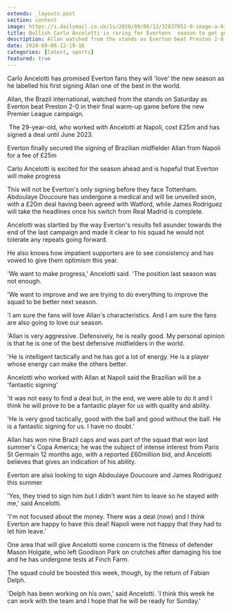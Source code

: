```yaml
---
extends: _layouts.post
section: content
image: https://i.dailymail.co.uk/1s/2020/09/06/12/32837852-0-image-a-61_1599390140134.jpg 
title: Bullish Carlo Ancelotti is raring for Evertons  season to get going after landing £25m man Allan 
description: Allan watched from the stands as Everton beat Preston 2-0 in their final warm-up game before the new campaign. The 29-year-old worked with Ancelotti at Napoli and cost £25m. 
date: 2020-09-06-12-19-16 
categories: [latest, sports] 
featured: true 
--- 
```

Carlo Ancelotti has promised Everton fans they will 'love' the new season as he labelled his first signing Allan one of the best in the world.

Allan, the Brazil international, watched from the stands on Saturday as Everton beat Preston 2-0 in their final warm-up game before the new Premier League campaign.

 The 29-year-old, who worked with Ancelotti at Napoli, cost £25m and has signed a deal until June 2023.

Everton finally secured the signing of Brazilian midfielder Allan from Napoli for a fee of £25m

Carlo Ancelotti is excited for the season ahead and is hopeful that Everton will make progress

This will not be Everton's only signing before they face Tottenham. Abdoulaye Doucoure has undergone a medical and will be unveiled soon, with a £20m deal having been agreed with Watford, while James Rodriguez will take the headlines once his switch from Real Madrid is complete.

Ancelotti was startled by the way Everton's results fell asunder towards the end of the last campaign and made it clear to his squad he would not tolerate any repeats going forward. 

He also knows how impatient supporters are to see consistency and has vowed to give them optimism this year.

'We want to make progress,' Ancelotti said. 'The position last season was not enough. 

'We want to improve and we are trying to do everything to improve the squad to be better next season. 

'I am sure the fans will love Allan's characteristics. And I am sure the fans are also going to love our season.

'Allan is very aggressive. Defensively, he is really good. My personal opinion is that he is one of the best defensive midfielders in the world. 

'He is intelligent tactically and he has got a lot of energy. He is a player whose energy can make the others better.

Ancelotti who worked with Allan at Napoli said the Brazilian will be a 'fantastic signing'

'It was not easy to find a deal but, in the end, we were able to do it and I think he will prove to be a fantastic player for us with quality and ability. 

'He is very good tactically, good with the ball and good without the ball. He is a fantastic signing for us. I have no doubt.' 

Allan has won nine Brazil caps and was part of the squad that won last summer's Copa America; he was the subject of intense interest from Paris St Germain 12 months ago, with a reported £60million bid, and Ancelotti believes that gives an indication of his ability.

Everton are also looking to sign Abdoulaye Doucoure and James Rodriguez this summer

'Yes, they tried to sign him but I didn't want him to leave so he stayed with me,' said Ancelotti. 

'I'm not focused about the money. There was a deal (now) and I think Everton are happy to have this deal! Napoli were not happy that they had to let him leave.' 

One area that will give Ancelotti some concern is the fitness of defender Mason Holgate, who left Goodison Park on crutches after damaging his toe and he has undergone tests at Finch Farm. 

The squad could be boosted this week, though, by the return of Fabian Delph.

'Delph has been working on his own,' said Ancelotti. 'I think this week he can work with the team and I hope that he will be ready for Sunday.'

